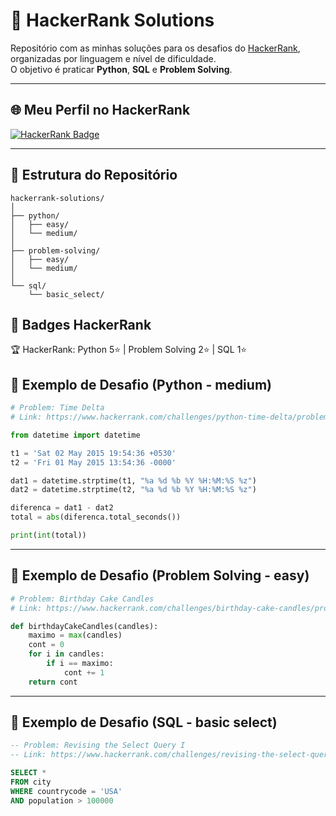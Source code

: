 # 🚀 HackerRank Solutions

Repositório com as minhas soluções para os desafios do [HackerRank](https://www.hackerrank.com/), organizadas por linguagem e nível de dificuldade.  
O objetivo é praticar **Python**, **SQL** e **Problem Solving**.

---

## 🌐 Meu Perfil no HackerRank
[![HackerRank Badge](https://img.shields.io/badge/HackerRank-Profile-2EC866?logo=HackerRank&logoColor=white)](https://www.hackerrank.com/rayytrindade)

---

## 📂 Estrutura do Repositório
```
hackerrank-solutions/
│
├── python/
│   ├── easy/
│   └── medium/
│
├── problem-solving/
│   ├── easy/
│   └── medium/
│
└── sql/
    └── basic_select/
```

## 🏅 Badges HackerRank

🏆 HackerRank: Python 5⭐ | Problem Solving 2⭐ | SQL 1⭐

## 📌 Exemplo de Desafio (Python - medium)

```python
# Problem: Time Delta
# Link: https://www.hackerrank.com/challenges/python-time-delta/problem

from datetime import datetime

t1 = 'Sat 02 May 2015 19:54:36 +0530'
t2 = 'Fri 01 May 2015 13:54:36 -0000'

dat1 = datetime.strptime(t1, "%a %d %b %Y %H:%M:%S %z")
dat2 = datetime.strptime(t2, "%a %d %b %Y %H:%M:%S %z")

diferenca = dat1 - dat2
total = abs(diferenca.total_seconds())

print(int(total))
```

---

## 📌 Exemplo de Desafio (Problem Solving - easy)
```python
# Problem: Birthday Cake Candles
# Link: https://www.hackerrank.com/challenges/birthday-cake-candles/problem

def birthdayCakeCandles(candles):
    maximo = max(candles)
    cont = 0
    for i in candles:
        if i == maximo:
            cont += 1
    return cont

```
---

## 📌 Exemplo de Desafio (SQL - basic select)
```sql
-- Problem: Revising the Select Query I
-- Link: https://www.hackerrank.com/challenges/revising-the-select-query/problem

SELECT *
FROM city
WHERE countrycode = 'USA'
AND population > 100000

```

